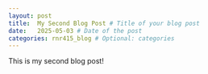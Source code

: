 ```yaml
---
layout: post
title:  My Second Blog Post # Title of your blog post
date:   2025-05-03 # Date of the post
categories: rnr415_blog # Optional: categories
---
```


This is my second blog post!
